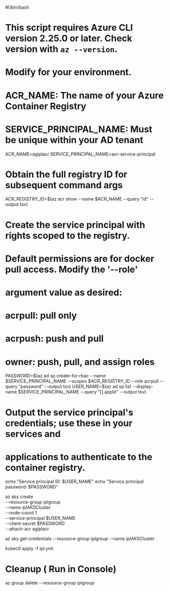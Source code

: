#!/bin/bash
# This script requires Azure CLI version 2.25.0 or later. Check version with `az --version`.

# Modify for your environment.
# ACR_NAME: The name of your Azure Container Registry
# SERVICE_PRINCIPAL_NAME: Must be unique within your AD tenant
ACR_NAME=agiplacr
SERVICE_PRINCIPAL_NAME=acr-service-principal

# Obtain the full registry ID for subsequent command args
ACR_REGISTRY_ID=$(az acr show --name $ACR_NAME --query "id" --output tsv)

# Create the service principal with rights scoped to the registry.
# Default permissions are for docker pull access. Modify the '--role'
# argument value as desired:
# acrpull:     pull only
# acrpush:     push and pull
# owner:       push, pull, and assign roles
PASSWORD=$(az ad sp create-for-rbac --name $SERVICE_PRINCIPAL_NAME --scopes $ACR_REGISTRY_ID --role acrpull --query "password" --output tsv)
USER_NAME=$(az ad sp list --display-name $SERVICE_PRINCIPAL_NAME --query "[].appId" --output tsv)

# Output the service principal's credentials; use these in your services and
# applications to authenticate to the container registry.
echo "Service principal ID: $USER_NAME"
echo "Service principal password: $PASSWORD"

az aks create \
    --resource-group iplgroup \
    --name iplAKSCluster \
    --node-count 1 \
   --service-principal $USER_NAME \
   --client-secret $PASSWORD \
    --attach-acr agiplacr


az aks get-credentials --resource-group iplgroup --name iplAKSCluster

kubectl apply -f ipl.yml


# Cleanup ( Run in Console)   
az group delete --resource-group iplgroup